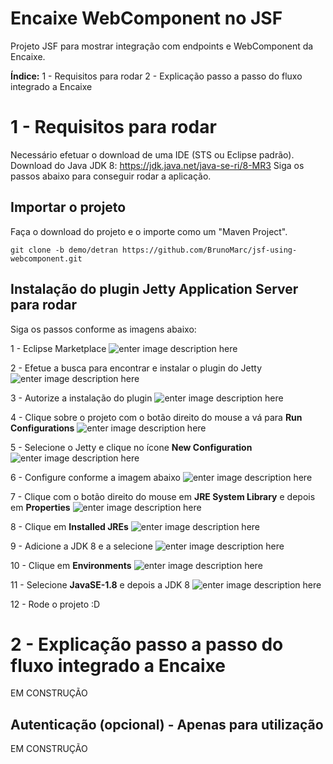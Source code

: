 # Encaixe WebComponent no JSF

Projeto JSF para mostrar integração com endpoints e WebComponent da Encaixe.

**Índice:**
1 -  Requisitos para rodar
2 - Explicação passo a passo do fluxo integrado a Encaixe


# 1 - Requisitos para rodar
Necessário efetuar o download de uma IDE (STS ou Eclipse padrão).
Download do Java JDK 8: https://jdk.java.net/java-se-ri/8-MR3
Siga os passos abaixo para conseguir rodar a aplicação.

## Importar o projeto

Faça o download do projeto e o importe como um "Maven Project".

    git clone -b demo/detran https://github.com/BrunoMarc/jsf-using-webcomponent.git

## Instalação do plugin Jetty Application Server para rodar

Siga os passos conforme as imagens abaixo:

1 - Eclipse Marketplace
![enter image description here](https://encaixe-general-assets.s3.sa-east-1.amazonaws.com/JSFPOC-Jetty/1.PNG)

2 - Efetue a busca para encontrar e instalar o plugin do Jetty![enter image description here](https://encaixe-general-assets.s3.sa-east-1.amazonaws.com/JSFPOC-Jetty/2.PNG)

3 -  Autorize a instalação do plugin
![enter image description here](https://encaixe-general-assets.s3.sa-east-1.amazonaws.com/JSFPOC-Jetty/3.PNG)

4 - Clique sobre o projeto com o botão direito do mouse a vá para **Run Configurations**
![enter image description here](https://encaixe-general-assets.s3.sa-east-1.amazonaws.com/JSFPOC-Jetty/4.PNG)

5 - Selecione o Jetty e clique no ícone **New Configuration**
![enter image description here](https://encaixe-general-assets.s3.sa-east-1.amazonaws.com/JSFPOC-Jetty/5.PNG)

6 - Configure conforme a imagem abaixo
![enter image description here](https://encaixe-general-assets.s3.sa-east-1.amazonaws.com/JSFPOC-Jetty/6.PNG)

7 - Clique com o botão direito do mouse em **JRE System Library** e depois em **Properties**
![enter image description here](https://encaixe-general-assets.s3.sa-east-1.amazonaws.com/JSFPOC-Jetty/7.PNG)

8 - Clique em **Installed JREs**
![enter image description here](https://encaixe-general-assets.s3.sa-east-1.amazonaws.com/JSFPOC-Jetty/8.PNG)

9 - Adicione a JDK 8 e a selecione
![enter image description here](https://encaixe-general-assets.s3.sa-east-1.amazonaws.com/JSFPOC-Jetty/9.PNG)

10 - Clique em **Environments**
![enter image description here](https://encaixe-general-assets.s3.sa-east-1.amazonaws.com/JSFPOC-Jetty/10.PNG)

11 - Selecione  **JavaSE-1.8** e depois a JDK 8
![enter image description here](https://encaixe-general-assets.s3.sa-east-1.amazonaws.com/JSFPOC-Jetty/11.PNG)

12 - Rode o projeto :D


# 2 - Explicação passo a passo do fluxo integrado a Encaixe
EM CONSTRUÇÃO

## Autenticação (opcional) - Apenas para utilização 

EM CONSTRUÇÃO